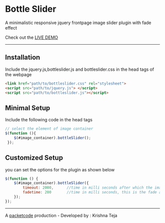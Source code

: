 Bottle Slider
============

A minimalistic responsive jquery frontpage image slider plugin with fade effect

Check out the <a href="http://packetcode.com/apps/bottleslider/">LIVE DEMO</a>
<hr>

Installation
------------
Include the jquery.js,bottleslider.js and bottleslider.css in the head tags of the webpage
`````html
<link href="path/to/bottleslider.css" rel="stylesheet">
<script src="path/to/jquery.js"> </script>
<script src="path/to/bottleslider.js"></script>
`````
Minimal Setup
-------------
Include the following code in the head tags
`````javascript
// select the element of image container
$(function (){
    $(#image_container).bottleSlider();
 });
`````

Customized Setup
-----------------
you can set the options for the plugin as shown below

`````javascript
$(function () {
    $(#image_container).bottleSlider({
        timeout: 2000, 		//time in milli seconds after which the image has to change
        fadetime: 200 	    //time in milli seconds, this is the fade animation time laps
    });
});
`````

----------------------------------------------------------------
A <a href="http://www.packetcode.com">packetcode</a> production - Developed by : Krishna Teja 
